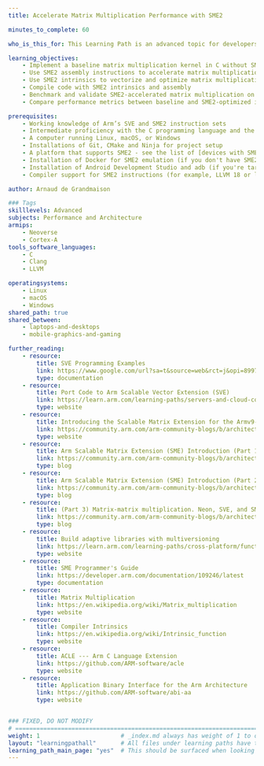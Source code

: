 ```yaml
---
title: Accelerate Matrix Multiplication Performance with SME2

minutes_to_complete: 60

who_is_this_for: This Learning Path is an advanced topic for developers who want to accelerate the performance of matrix multiplication using Arm's Scalable Matrix Extension Version 2 (SME2).

learning_objectives:
    - Implement a baseline matrix multiplication kernel in C without SME2
    - Use SME2 assembly instructions to accelerate matrix multiplication performance
    - Use SME2 intrinsics to vectorize and optimize matrix multiplication
    - Compile code with SME2 intrinsics and assembly
    - Benchmark and validate SME2-accelerated matrix multiplication on Arm hardware or in a Linux-based emulation environment
    - Compare performance metrics between baseline and SME2-optimized implementations

prerequisites:
    - Working knowledge of Arm’s SVE and SME2 instruction sets
    - Intermediate proficiency with the C programming language and the Armv9-A assembly language
    - A computer running Linux, macOS, or Windows
    - Installations of Git, CMake and Ninja for project setup
    - A platform that supports SME2 - see the list of [devices with SME2 support](/learning-paths/cross-platform/multiplying-matrices-with-sme2/1-get-started/#devices) or an emulator to run code with SME2 instructions
    - Installation of Docker for SME2 emulation (if you don't have SME2 available)
    - Installation of Android Development Studio and adb (if you're targeting an Android phone with SME2 support)
    - Compiler support for SME2 instructions (for example, LLVM 18 or later with SME2 backend support)

author: Arnaud de Grandmaison

### Tags
skilllevels: Advanced
subjects: Performance and Architecture
armips:
    - Neoverse
    - Cortex-A
tools_software_languages:
    - C
    - Clang
    - LLVM

operatingsystems:
    - Linux
    - macOS
    - Windows
shared_path: true
shared_between:
    - laptops-and-desktops
    - mobile-graphics-and-gaming

further_reading:
    - resource:
        title: SVE Programming Examples
        link: https://www.google.com/url?sa=t&source=web&rct=j&opi=89978449&url=https://developer.arm.com/documentation/dai0548/latest/&ved=2ahUKEwisi76m-f2GAxUDSKQEHfyWClAQFnoECA4QAQ&usg=AOvVaw1YPQ-aQsHmumnZykaFxM0b
        type: documentation
    - resource:
        title: Port Code to Arm Scalable Vector Extension (SVE)
        link: https://learn.arm.com/learning-paths/servers-and-cloud-computing/sve
        type: website
    - resource:
        title: Introducing the Scalable Matrix Extension for the Armv9-A Architecture
        link: https://community.arm.com/arm-community-blogs/b/architectures-and-processors-blog/posts/scalable-matrix-extension-armv9-a-architecture
        type: website
    - resource:
        title: Arm Scalable Matrix Extension (SME) Introduction (Part 1)
        link: https://community.arm.com/arm-community-blogs/b/architectures-and-processors-blog/posts/arm-scalable-matrix-extension-introduction
        type: blog
    - resource:
        title: Arm Scalable Matrix Extension (SME) Introduction (Part 2)
        link: https://community.arm.com/arm-community-blogs/b/architectures-and-processors-blog/posts/arm-scalable-matrix-extension-introduction-p2
        type: blog
    - resource:
        title: (Part 3) Matrix-matrix multiplication. Neon, SVE, and SME compared
        link: https://community.arm.com/arm-community-blogs/b/architectures-and-processors-blog/posts/matrix-matrix-multiplication-neon-sve-and-sme-compared
        type: blog
    - resource:
        title: Build adaptive libraries with multiversioning
        link: https://learn.arm.com/learning-paths/cross-platform/function-multiversioning/
        type: website
    - resource:
        title: SME Programmer's Guide
        link: https://developer.arm.com/documentation/109246/latest
        type: documentation
    - resource:
        title: Matrix Multiplication
        link: https://en.wikipedia.org/wiki/Matrix_multiplication
        type: website
    - resource:
        title: Compiler Intrinsics
        link: https://en.wikipedia.org/wiki/Intrinsic_function
        type: website
    - resource:
        title: ACLE --- Arm C Language Extension
        link: https://github.com/ARM-software/acle
        type: website
    - resource:
        title: Application Binary Interface for the Arm Architecture
        link: https://github.com/ARM-software/abi-aa
        type: website


### FIXED, DO NOT MODIFY
# ================================================================================
weight: 1                       # _index.md always has weight of 1 to order correctly
layout: "learningpathall"       # All files under learning paths have this same wrapper
learning_path_main_page: "yes"  # This should be surfaced when looking for related content. Only set for _index.md of learning path content.
---
```

